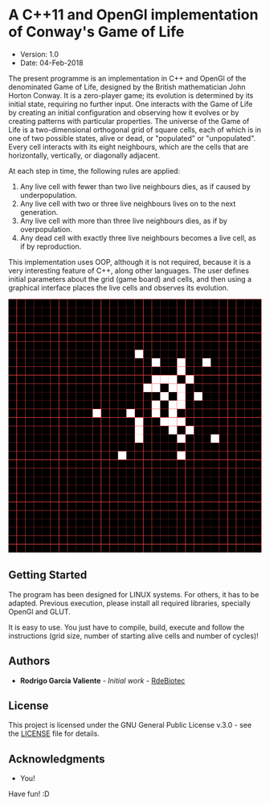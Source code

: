 # A C++11 and OpenGl implementation of Conway's Game of Life
  * Version: 1.0
  * Date: 04-Feb-2018
  
The present programme is an implementation in C++ and OpenGl of the denominated Game of Life, designed by the British mathematician John Horton Conway. It is a zero-player game; its evolution is determined by its initial state, requiring no further input. One interacts with the Game of Life by creating an initial configuration and observing how it evolves or by creating patterns with particular properties. The universe of the Game of Life is a two-dimensional orthogonal grid of square cells, each of which is in one of two possible states, alive or dead, or "populated" or "unpopulated". Every cell interacts with its eight neighbours, which are the cells that are horizontally, vertically, or diagonally adjacent.

At each step in time, the following rules are applied:

1. Any live cell with fewer than two live neighbours dies, as if caused by underpopulation.
2. Any live cell with two or three live neighbours lives on to the next generation.
3. Any live cell with more than three live neighbours dies, as if by overpopulation.
4. Any dead cell with exactly three live neighbours becomes a live cell, as if by reproduction.
      
This implementation uses OOP, although it is not required, because it is a very interesting feature of C++, along other languages.  The user defines initial parameters about the grid (game board) and cells, and then using a graphical interface places the live cells and observes its evolution.

![An example](https://github.com/RdeBiotec/Game_of_Life/raw/master/GAME.gif)

## Getting Started

The program has been designed for LINUX systems. For others, it has to be adapted. Previous execution, please install all required libraries, specially OpenGl and GLUT.

It is easy to use. You just have to compile, build, execute and follow the instructions (grid size, number of starting alive cells and number of cycles)!

## Authors

* **Rodrigo García Valiente** - *Initial work* - [RdeBiotec](https://github.com/RdeBiotec)

## License

This project is licensed under the GNU General Public License v.3.0 - see the [LICENSE](LICENSE) file for details.

## Acknowledgments

* You!


Have fun! :D
